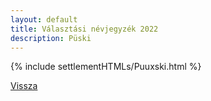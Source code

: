 ```yaml
---
layout: default
title: Választási névjegyzék 2022
description: Püski
---
```


{% include settlementHTMLs/Puuxski.html %}

[Vissza](../)